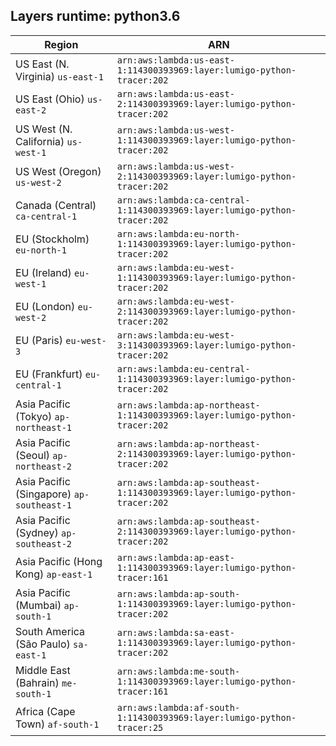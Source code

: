 Layers runtime: python3.6
----
| Region | ARN |
| --- | --- |
|US East (N. Virginia)  `us-east-1`|`arn:aws:lambda:us-east-1:114300393969:layer:lumigo-python-tracer:202`|
|US East (Ohio)  `us-east-2`|`arn:aws:lambda:us-east-2:114300393969:layer:lumigo-python-tracer:202`|
|US West (N. California)  `us-west-1`|`arn:aws:lambda:us-west-1:114300393969:layer:lumigo-python-tracer:202`|
|US West (Oregon)  `us-west-2`|`arn:aws:lambda:us-west-2:114300393969:layer:lumigo-python-tracer:202`|
|Canada (Central)  `ca-central-1`|`arn:aws:lambda:ca-central-1:114300393969:layer:lumigo-python-tracer:202`|
|EU (Stockholm)  `eu-north-1`|`arn:aws:lambda:eu-north-1:114300393969:layer:lumigo-python-tracer:202`|
|EU (Ireland)  `eu-west-1`|`arn:aws:lambda:eu-west-1:114300393969:layer:lumigo-python-tracer:202`|
|EU (London)  `eu-west-2`|`arn:aws:lambda:eu-west-2:114300393969:layer:lumigo-python-tracer:202`|
|EU (Paris)  `eu-west-3`|`arn:aws:lambda:eu-west-3:114300393969:layer:lumigo-python-tracer:202`|
|EU (Frankfurt)  `eu-central-1`|`arn:aws:lambda:eu-central-1:114300393969:layer:lumigo-python-tracer:202`|
|Asia Pacific (Tokyo)  `ap-northeast-1`|`arn:aws:lambda:ap-northeast-1:114300393969:layer:lumigo-python-tracer:202`|
|Asia Pacific (Seoul)  `ap-northeast-2`|`arn:aws:lambda:ap-northeast-2:114300393969:layer:lumigo-python-tracer:202`|
|Asia Pacific (Singapore)  `ap-southeast-1`|`arn:aws:lambda:ap-southeast-1:114300393969:layer:lumigo-python-tracer:202`|
|Asia Pacific (Sydney)  `ap-southeast-2`|`arn:aws:lambda:ap-southeast-2:114300393969:layer:lumigo-python-tracer:202`|
|Asia Pacific (Hong Kong)  `ap-east-1`|`arn:aws:lambda:ap-east-1:114300393969:layer:lumigo-python-tracer:161`|
|Asia Pacific (Mumbai)  `ap-south-1`|`arn:aws:lambda:ap-south-1:114300393969:layer:lumigo-python-tracer:202`|
|South America (São Paulo)  `sa-east-1`|`arn:aws:lambda:sa-east-1:114300393969:layer:lumigo-python-tracer:202`|
|Middle East (Bahrain)  `me-south-1`|`arn:aws:lambda:me-south-1:114300393969:layer:lumigo-python-tracer:161`|
|Africa (Cape Town)  `af-south-1`|`arn:aws:lambda:af-south-1:114300393969:layer:lumigo-python-tracer:25`|
